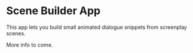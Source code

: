 # Scene Builder App

This app lets you build small animated dialogue snippets from screenplay scenes.

More info to come.
